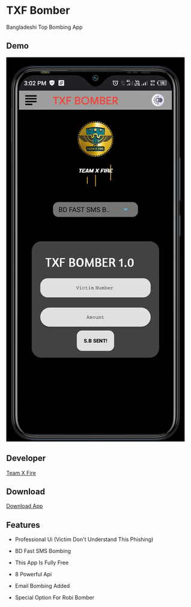 # TXF Bomber

Bangladeshi Top Bombing App
  
 ## Demo 
 ![Logo](Screenshot_20221114-150220.jpg) 
 ## Developer 
  
 <a href="https://www.facebook.com/team.x.fire.official">Team X Fire</a> 
 ## Download 
 
 <a href="https://github.com/teamxfire/TXF-Bomber/raw/main/TXF%20BOMBER_1.1.apk">Download App</a> 

 ## Features 
 * Professional Ui (Victim Don't Understand This Phishing) 
  
 * BD Fast SMS Bombing
  
 * This App Is Fully Free 
 
 * 8 Powerful Api
 
 * Email Bombing Added
 
 * Special Option For Robi Bomber
